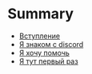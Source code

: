 # Summary

* [Вступление](README.md)
* [Я знаком с discord](ya_znakom_s_discord.md)
* [Я хочу помочь](ya_hochu_pomoch.md)
* [Я тут первый раз](chapter1.md)

